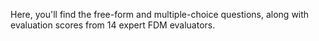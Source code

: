 Here, you'll find the free-form and multiple-choice questions, along with evaluation scores from 14 expert FDM evaluators.
